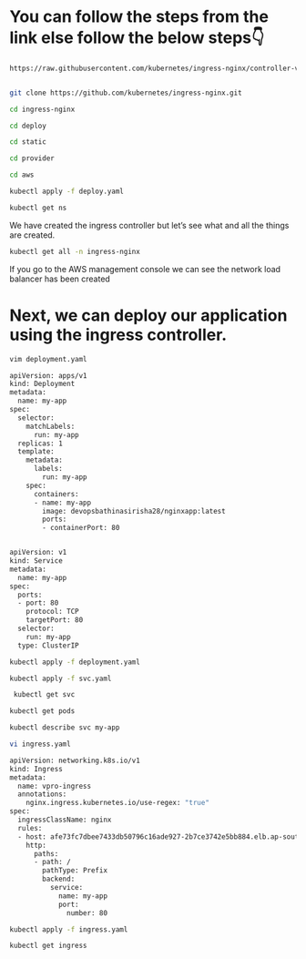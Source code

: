 # You can follow the steps from the  link else follow the below steps👇

```sh
https://raw.githubusercontent.com/kubernetes/ingress-nginx/controller-v1.8.2/deploy/static/provider/aws/
```


```sh

git clone https://github.com/kubernetes/ingress-nginx.git
```
```sh
cd ingress-nginx
```
```sh
cd deploy
```
```sh
cd static
```
```sh
cd provider
```
```sh
cd aws
```
```sh
kubectl apply -f deploy.yaml
```
 ```sh
kubectl get ns
```
We have created the ingress controller but let’s see what and all the things are created.
```sh
kubectl get all -n ingress-nginx
```
If you go to the AWS management console we can see the network load balancer has been created

# Next, we can deploy our application using the ingress controller.

```sh
vim deployment.yaml
```

```sh
apiVersion: apps/v1
kind: Deployment
metadata:
  name: my-app
spec:
  selector:
    matchLabels:
      run: my-app
  replicas: 1
  template:
    metadata:
      labels:
        run: my-app
    spec:
      containers:
      - name: my-app
        image: devopsbathinasirisha28/nginxapp:latest
        ports:
        - containerPort: 80
```
```sh

apiVersion: v1
kind: Service
metadata:
  name: my-app
spec:
  ports:
  - port: 80
    protocol: TCP
    targetPort: 80
  selector:
    run: my-app
  type: ClusterIP
```
```sh
kubectl apply -f deployment.yaml
```
```sh
kubectl apply -f svc.yaml
```
```sh
 kubectl get svc
```
```sh
kubectl get pods
```

```sh
kubectl describe svc my-app
```
```sh
vi ingress.yaml
```
```sh
apiVersion: networking.k8s.io/v1
kind: Ingress
metadata:
  name: vpro-ingress
  annotations:
    nginx.ingress.kubernetes.io/use-regex: "true"
spec:
  ingressClassName: nginx
  rules:
  - host: afe73fc7dbee7433db50796c16ade927-2b7ce3742e5bb884.elb.ap-south-1.amazonaws.com
    http:
      paths:
      - path: /
        pathType: Prefix
        backend:
          service:
            name: my-app
            port:
              number: 80
```

```sh
kubectl apply -f ingress.yaml
```
```sh
kubectl get ingress
```
